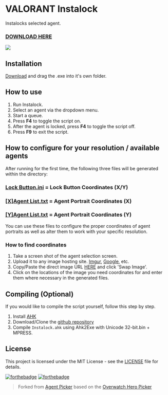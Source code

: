 # VALORANT Instalock
Instalocks selected agent.

### [DOWNLOAD HERE](https://github.com/jesoe/Instalock/releases/download/v1.0.0/Instalock.exe)

![](https://i.imgur.com/7Lq0j45.png)

## Installation
[Download](https://github.com/jesoe/Instalock/releases/download/v1.0.0/Instalock.exe) and drag the .exe into it's own folder.

## How to use
1. Run Instalock.
2. Select an agent via the dropdown menu.
3. Start a queue.
4. Press **F4** to toggle the script on.
5. After the agent is locked, press **F4** to toggle the script off.
6. Press **F9** to exit the script.

## How to configure for your resolution / available agents

After running for the first time, the following three files will be generated within the directory:

### [Lock Button.ini](Lock%20Button.ini) = Lock Button Coordinates (**X/Y**)

### [[X]Agent List.txt]([X]Agent%20List.txt) = Agent Portrait Coordinates (**X**)

### [[Y]Agent List.txt]([Y]Agent%20List.txt) = Agent Portrait Coordinates (**Y**)

You can use these files to configure the proper coordinates of agent portraits as well as alter them to work with your specific resolution.

### How to find coordinates
1. Take a screen shot of the agent selection screen.
2. Upload it to any image hosting site. [Imgur](https://imgur.com/upload), [Google](https://photos.google.com/), etc.
3. Copy/Paste the direct image URL [HERE](https://inkplant.com/tools/image-coordinates) and click 'Swap Image'.
4. Click on the locations of the image you need coordinates for and enter them where necessary in the generated files.

## Compiling (Optional)
If you would like to compile the script yourself, follow this step by step.

1. Install [AHK](https://www.autohotkey.com/download/)
2. Download/Clone the [github repository](https://github.com/jesoe/Instalock)
6. Compile `Instalock.ahk` using Ahk2Exe with Unicode 32-bit.bin + MPRESS.

## License
This project is licensed under the MIT License - see the [LICENSE](LICENSE) file for details.

[![forthebadge](https://forthebadge.com/images/badges/ctrl-c-ctrl-v.svg)](https://forthebadge.com) [![forthebadge](https://forthebadge.com/images/badges/built-with-love.svg)](https://forthebadge.com)

> Forked from [Agent Picker](https://github.com/pintoso/Agent-Picker) based on the [Overwatch Hero Picker](https://github.com/Robert-K/overwatch-hero-picker/)